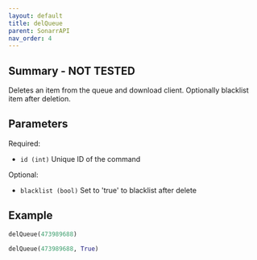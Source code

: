 ```yaml
---
layout: default
title: delQueue
parent: SonarrAPI
nav_order: 4
---
```


## Summary - NOT TESTED

Deletes an item from the queue and download client. Optionally blacklist item after deletion.

## Parameters

Required:

- `id (int)` Unique ID of the command

Optional:

- `blacklist (bool)` Set to 'true' to blacklist after delete

## Example

```python
delQueue(473989688)
```

```python
delQueue(473989688, True)
```
